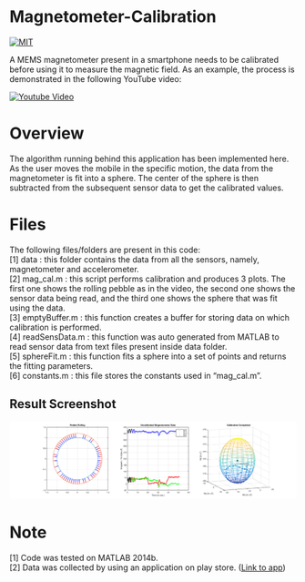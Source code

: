 # Magnetometer-Calibration
[![MIT](https://img.shields.io/badge/license-MIT-brightgreen.svg)](https://github.com/kritiksoman/Magnetometer-Calibration/blob/master/LICENSE)

A MEMS magnetometer present in a smartphone needs to be calibrated before using it to measure the magnetic field. As an example, the process is demonstrated in the following YouTube video:

[![Youtube Video](https://img.youtube.com/vi/OFF_nzIktRk/0.jpg)](https://www.youtube.com/watch?v=OFF_nzIktRk "Youtube Video")


# Overview
The algorithm running behind this application has been implemented here. As the user moves the mobile in the specific motion, the data from the magnetometer is fit into a sphere. The center of the sphere is then subtracted from the subsequent sensor data to get the calibrated values. 

# Files
The following files/folders are present in this code: <br/>
[1] data : this folder contains the data from all the sensors, namely, magnetometer and accelerometer.<br/>
[2] mag_cal.m : this script performs calibration and produces 3 plots. The first one shows the rolling pebble as in the video, the second one shows the sensor data being read, and the third one shows the sphere that was fit using the data.<br/>
[3] emptyBuffer.m : this function creates a buffer for storing data on which calibration is performed.<br/>
[4] readSensData.m : this function was auto generated from MATLAB to read sensor data from text files present inside data folder.<br/>
[5] sphereFit.m : this function fits a sphere into a set of points and returns the fitting parameters.<br/>
[6] constants.m : this file stores the constants used in “mag_cal.m”.<br/>

## Result Screenshot
![image1](https://github.com/kritiksoman/Magnetometer-Calibration/blob/master/results/mag_cal.png)

# Note
[1] Code was tested on MATLAB 2014b. <br/>
[2] Data was collected by using an application on play store. ([Link to app](https://play.google.com/store/apps/details?id=com.hfalan.activitylog&hl=en))
